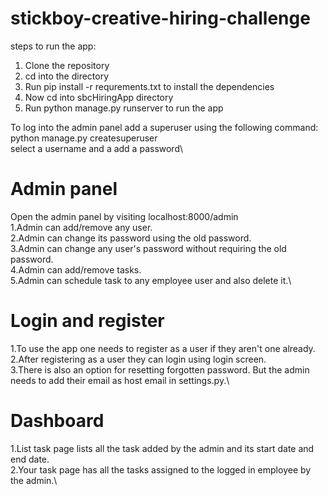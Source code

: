 # stickboy-creative-hiring-challenge
steps to run the app:
1. Clone the repository
2. cd into the directory
3. Run pip install -r requrements.txt to install the dependencies
4. Now cd into sbcHiringApp directory
5. Run python manage.py runserver to run the app

To log into the admin panel add a superuser using the following command:\
python manage.py createsuperuser\
select a username and a add a password\

# Admin panel
Open the admin panel by visiting localhost:8000/admin\
1.Admin can add/remove any user.\
2.Admin can change its password using the old password.\
3.Admin can change any user's password without requiring the old password.\
4.Admin can add/remove tasks.\
5.Admin can schedule task to any employee user and also delete it.\

# Login and register
1.To use the app one needs to register as a user if they aren't one already.\
2.After registering as a user they can login using login screen.\
3.There is also an option for resetting forgotten password. But the admin needs to add their email as host email in settings.py.\ 

# Dashboard
1.List task page lists all the task added by the admin and its start date and end date.\
2.Your task page has all the tasks assigned to the logged in employee by the admin.\
